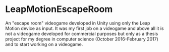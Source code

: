 # LeapMotionEscapeRoom
An "escape room" videogame developed in Unity using only the Leap Motion device as input.
It was my first job on a videogame and above all it is not a videogame developed for commercial purposes but only as a thesis project for my degree in computer science (October 2016-February 2017) and to start working on a videogame.
